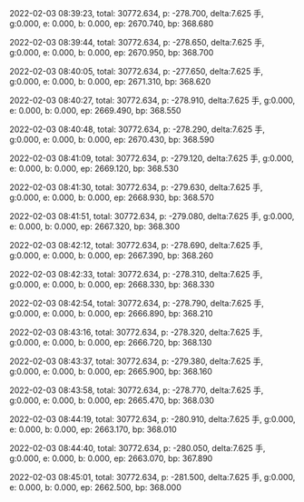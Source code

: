 2022-02-03 08:39:23, total: 30772.634, p: -278.700, delta:7.625 手, g:0.000, e: 0.000, b: 0.000, ep: 2670.740, bp: 368.680

2022-02-03 08:39:44, total: 30772.634, p: -278.650, delta:7.625 手, g:0.000, e: 0.000, b: 0.000, ep: 2670.950, bp: 368.700

2022-02-03 08:40:05, total: 30772.634, p: -277.650, delta:7.625 手, g:0.000, e: 0.000, b: 0.000, ep: 2671.310, bp: 368.620

2022-02-03 08:40:27, total: 30772.634, p: -278.910, delta:7.625 手, g:0.000, e: 0.000, b: 0.000, ep: 2669.490, bp: 368.550

2022-02-03 08:40:48, total: 30772.634, p: -278.290, delta:7.625 手, g:0.000, e: 0.000, b: 0.000, ep: 2670.430, bp: 368.590

2022-02-03 08:41:09, total: 30772.634, p: -279.120, delta:7.625 手, g:0.000, e: 0.000, b: 0.000, ep: 2669.120, bp: 368.530

2022-02-03 08:41:30, total: 30772.634, p: -279.630, delta:7.625 手, g:0.000, e: 0.000, b: 0.000, ep: 2668.930, bp: 368.570

2022-02-03 08:41:51, total: 30772.634, p: -279.080, delta:7.625 手, g:0.000, e: 0.000, b: 0.000, ep: 2667.320, bp: 368.300

2022-02-03 08:42:12, total: 30772.634, p: -278.690, delta:7.625 手, g:0.000, e: 0.000, b: 0.000, ep: 2667.390, bp: 368.260

2022-02-03 08:42:33, total: 30772.634, p: -278.310, delta:7.625 手, g:0.000, e: 0.000, b: 0.000, ep: 2668.330, bp: 368.330

2022-02-03 08:42:54, total: 30772.634, p: -278.790, delta:7.625 手, g:0.000, e: 0.000, b: 0.000, ep: 2666.890, bp: 368.210

2022-02-03 08:43:16, total: 30772.634, p: -278.320, delta:7.625 手, g:0.000, e: 0.000, b: 0.000, ep: 2666.720, bp: 368.130

2022-02-03 08:43:37, total: 30772.634, p: -279.380, delta:7.625 手, g:0.000, e: 0.000, b: 0.000, ep: 2665.900, bp: 368.160

2022-02-03 08:43:58, total: 30772.634, p: -278.770, delta:7.625 手, g:0.000, e: 0.000, b: 0.000, ep: 2665.470, bp: 368.030

2022-02-03 08:44:19, total: 30772.634, p: -280.910, delta:7.625 手, g:0.000, e: 0.000, b: 0.000, ep: 2663.170, bp: 368.010

2022-02-03 08:44:40, total: 30772.634, p: -280.050, delta:7.625 手, g:0.000, e: 0.000, b: 0.000, ep: 2663.070, bp: 367.890

2022-02-03 08:45:01, total: 30772.634, p: -281.500, delta:7.625 手, g:0.000, e: 0.000, b: 0.000, ep: 2662.500, bp: 368.000